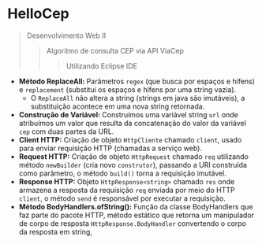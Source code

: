 # HelloCep
> Desenvolvimento Web II
> > Algoritmo de consulta CEP via API ViaCep
> > > Utilizando Eclipse IDE

- **Método ReplaceAll:** Parâmetros `regex` (que busca por espaços e hífens) e `replacement` (substitui os espaços e hífens por uma string vazia).
  - O `ReplaceAll` não altera a string (strings em java são imutáveis), a substituição acontece em uma nova string retornada.
- **Construção de Variável:** Construímos uma variável string `url` onde atribuímos um valor que resulta da concatenação do valor da variável `cep` com duas partes da URL.
- **Client HTTP:** Criação de objeto `HttpCliente` chamado `client`, usado para enviar requisição HTTP (chamadas a serviço web).
- **Request HTTP:** Criação de objeto `HttpRequest` chamado `req` utilizando método `newBuilder` (cria novo `construtor`), passando a URI construída como parâmetro, o método `build()` torna a requisição imutável.
- **Response HTTP:** Objeto `HttpResponse<string>` chamado `res` onde armazena a resposta da requisição `req` enviada por meio do HTTP `client`, o método `send` é responsável por executar a requisição.
- **Método BodyHandlers.ofString():** Função da classe BodyHandlers que faz parte do pacote HTTP, método estático que retorna um manipulador de corpo de resposta `HttpResponse.BodyHandler` convertendo o corpo da resposta em string, 
